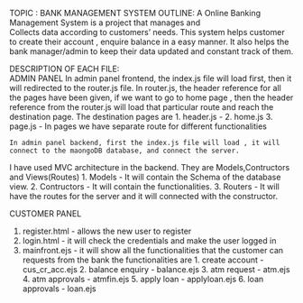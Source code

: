 TOPIC : BANK MANAGEMENT SYSTEM
OUTLINE:
    A Online Banking Management System is a project that manages and  
Collects data according to customers’ needs. This system helps customer to create their account , enquire balance in a easy manner.
It also helps the bank manager/admin  to keep their data updated 
and constant track of them.

DESCRIPTION OF EACH FILE:\
ADMIN PANEL
    In admin panel frontend, the index.js file will load first, then it will redirected to the router.js file. In router.js, the header reference for all the pages have been given,
if we want to go to home page , then the header reference from the router.js will load that particular route and reach the destination page.
The destination pages are 
                        1. header.js - 
                        2. home.js
                        3. page.js - In pages we have separate route for different functionalities
                        
    In admin panel backend, first the index.js file will load , it will connect to the maongoDB database, and connect the server.
I have used MVC architecture in the backend. They are Models,Contructors and Views(Routes)
                       1. Models - It will contain the Schema of the database view.
                       2. Contructors - It will contain the functionalities. 
                       3. Routers - It will have the routes for the server and it will connected with the constructor.
                        
CUSTOMER PANEL
1. register.html - allows the new user to register
2. login.html - it will check the  credentials and make the user logged in
3. mainfront.ejs - it will show all the functionalities that the customer can requests from the bank
                          the functionalities are 
                               1. create account - cus_cr_acc.ejs
                               2. balance enquiry - balance.ejs
                               3. atm request - atm.ejs
                               4. atm approvals - atmfin.ejs
                               5. apply loan - applyloan.ejs
                               6. loan approvals - loan.ejs
 
